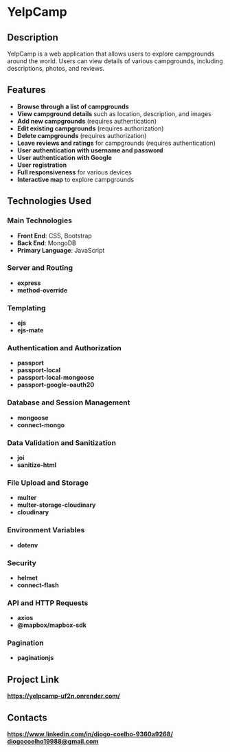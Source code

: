 # YelpCamp

## Description
YelpCamp is a web application that allows users to explore campgrounds around the world. Users can view details of various campgrounds, including descriptions, photos, and reviews.

## Features
- **Browse through a list of campgrounds**
- **View campground details** such as location, description, and images
- **Add new campgrounds** (requires authentication)
- **Edit existing campgrounds** (requires authorization)
- **Delete campgrounds** (requires authorization)
- **Leave reviews and ratings** for campgrounds (requires authentication)
- **User authentication with username and password**
- **User authentication with Google**
- **User registration**
- **Full responsiveness** for various devices
- **Interactive map** to explore campgrounds
  
## Technologies Used
### Main Technologies
- **Front End**: CSS, Bootstrap
- **Back End**: MongoDB
- **Primary Language**: JavaScript

### Server and Routing
- **express**
- **method-override**

### Templating
- **ejs**
- **ejs-mate**

### Authentication and Authorization
- **passport**
- **passport-local**
- **passport-local-mongoose**
- **passport-google-oauth20**

### Database and Session Management
- **mongoose**
- **connect-mongo**

### Data Validation and Sanitization
- **joi**
- **sanitize-html**

### File Upload and Storage
- **multer**
- **multer-storage-cloudinary**
- **cloudinary**

### Environment Variables
- **dotenv**

### Security
- **helmet**
- **connect-flash**

### API and HTTP Requests
- **axios**
- **@mapbox/mapbox-sdk**

### Pagination
- **paginationjs**

## Project Link
**https://yelpcamp-uf2n.onrender.com/**

## Contacts
**https://www.linkedin.com/in/diogo-coelho-9360a9268/**
**diogocoelho19988@gmail.com**



